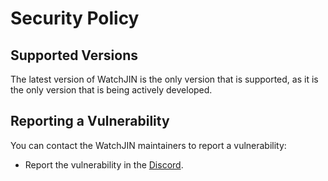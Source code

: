 # Security Policy

## Supported Versions

The latest version of WatchJIN is the only version that is supported, as it is the only version that is being actively developed.

## Reporting a Vulnerability

You can contact the WatchJIN maintainers to report a vulnerability:
 - Report the vulnerability in the [Discord](https://docs.undi.rest/links/discord).

